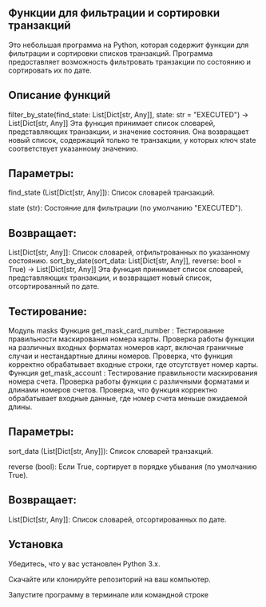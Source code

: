 ## Функции для фильтрации и сортировки транзакций

Это небольшая программа на Python, которая содержит функции для фильтрации и сортировки списков транзакций. Программа
предоставляет возможность фильтровать транзакции по состоянию и сортировать их по дате.

## Описание функций

filter_by_state(find_state: List[Dict[str, Any]], state: str = "EXECUTED") -> List[Dict[str, Any]]
Эта функция принимает список словарей, представляющих транзакции, и значение состояния. Она возвращает новый список,
содержащий только те транзакции, у которых ключ state соответствует указанному значению.

## Параметры:

find_state (List[Dict[str, Any]]): Список словарей транзакций.

state (str): Состояние для фильтрации (по умолчанию "EXECUTED").

## Возвращает:

List[Dict[str, Any]]: Список словарей, отфильтрованных по указанному состоянию.
sort_by_date(sort_data: List[Dict[str, Any]], reverse: bool = True) -> List[Dict[str, Any]]
Эта функция принимает список словарей, представляющих транзакции, и возвращает новый список, отсортированный по дате.

## Тестирование:

Модуль masks
Функция
get_mask_card_number
:
Тестирование правильности маскирования номера карты.
Проверка работы функции на различных входных форматах номеров карт, включая граничные случаи и нестандартные длины
номеров.
Проверка, что функция корректно обрабатывает входные строки, где отсутствует номер карты.
Функция
get_mask_account
:
Тестирование правильности маскирования номера счета.
Проверка работы функции с различными форматами и длинами номеров счетов.
Проверка, что функция корректно обрабатывает входные данные, где номер счета меньше ожидаемой длины.

## Параметры:

sort_data (List[Dict[str, Any]]): Список словарей транзакций.

reverse (bool): Если True, сортирует в порядке убывания (по умолчанию True).

## Возвращает:

List[Dict[str, Any]]: Список словарей, отсортированных по дате.

## Установка

Убедитесь, что у вас установлен Python 3.x.

Скачайте или клонируйте репозиторий на ваш компьютер.

Запустите программу в терминале или командной строке

